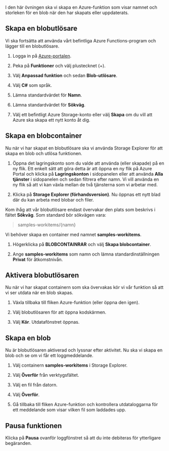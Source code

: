 I den här övningen ska vi skapa en Azure-funktion som visar namnet och storleken för en blob när den har skapats eller uppdaterats.

## <a name="create-a-blob-trigger"></a>Skapa en blobutlösare

Vi ska fortsätta att använda vårt befintliga Azure Functions-program och lägger till en blobutlösare.

1. Logga in på [Azure-portalen](https://portal.azure.com?azure-portal=true).

1. Peka på **Funktioner** och välj plustecknet (+).

1. Välj **Anpassad funktion** och sedan **Blob-utlösare**.

1. Välj **C#** som språk.

1. Lämna standardvärdet för **Namn**.

1. Lämna standardvärdet för **Sökväg**.

1. Välj ett befintligt Azure Storage-konto eller välj **Skapa** om du vill att Azure ska skapa ett nytt konto åt dig.

## <a name="create-a-blob-container"></a>Skapa en blobcontainer

Nu när vi har skapat en blobutlösare ska vi använda Storage Explorer för att skapa en blob och utlösa funktionen.

1. Öppna det lagringskonto som du valde att använda (eller skapade) på en ny flik. Ett enkelt sätt att göra detta är att öppna en ny flik på Azure Portal och klicka på **Lagringskonton** i sidopanelen eller att använda **Alla tjänster** i sidopanelen och sedan filtrera efter namn. Vi vill använda en ny flik så att vi kan växla mellan de två tjänsterna som vi arbetar med.

1. Klicka på **Storage Explorer (förhandsversion)**. Nu öppnas ett nytt blad där du kan arbeta med blobar och filer.

Kom ihåg att vår blobutlösare endast övervakar den plats som beskrivs i fältet **Sökväg**. Som standard bör sökvägen vara:

> samples-workitems/{namn}

Vi behöver skapa en container med namnet **samples-workitems**.

1. Högerklicka på **BLOBCONTAINRAR** och välj **Skapa blobcontainer**.

1. Ange **samples-workitems** som namn och lämna standardinställningen **Privat** för åtkomstnivån.

## <a name="turn-on-your-blob-trigger"></a>Aktivera blobutlösaren

Nu när vi har skapat containern som ska övervakas kör vi vår funktion så att vi ser utdata när en blob skapas.

1. Växla tillbaka till fliken Azure-funktion (eller öppna den igen).

1. Välj blobutlösaren för att öppna kodskärmen.

1. Välj **Kör**. Utdatafönstret öppnas.

## <a name="create-a-blob"></a>Skapa en blob

Nu är blobutlösaren aktiverad och lyssnar efter aktivitet. Nu ska vi skapa en blob och se om vi får ett loggmeddelande.

1. Välj containern **samples-workitems** i Storage Explorer.

1. Välj **Överför** från verktygsfältet.

1. Välj en fil från datorn.

1. Välj **Överför**.

1. Gå tillbaka till fliken Azure-funktion och kontrollera utdataloggarna för ett meddelande som visar vilken fil som laddades upp.

## <a name="pause-the-function"></a>Pausa funktionen

Klicka på **Pausa** ovanför loggfönstret så att du inte debiteras för ytterligare begäranden.
